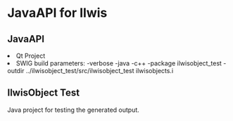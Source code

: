 <h1>JavaAPI for Ilwis</h1>
<h2>JavaAPI</h2>
<li>Qt Project</li>
<li>SWIG build parameters: -verbose -java -c++ -package ilwisobject_test -outdir ../ilwisobject_test/src/ilwisobject_test ilwisobjects.i</li>


<h2>IlwisObject Test</h2>
Java project for testing the generated output.
